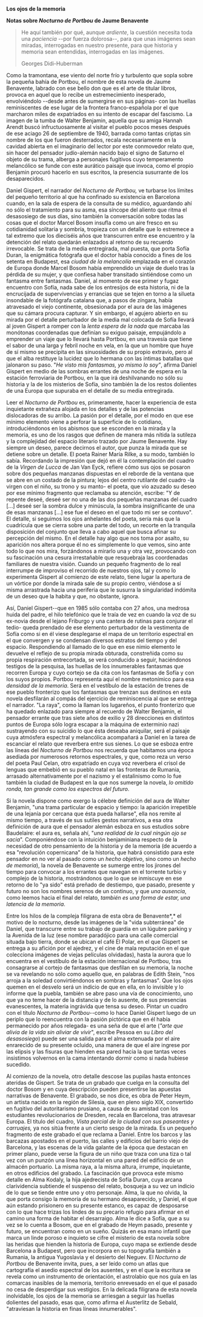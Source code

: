 **Los ojos de la memoria**

**Notas sobre *Nocturno de Portbou* de Jaume Benavente**

> He aquí también por qué, aunque *ardiente*, la cuestión necesita toda
> una *paciencia* --por fuerza dolorosa--, para que unas imágenes sean
> miradas, interrogadas en nuestro presente, para que historia y memoria
> sean entendidas, interrogadas en las imágenes.
>
> Georges Didi-Huberman

Como la tramontana, ese viento del norte frío y turbulento que sopla
sobre la pequeña bahía de Portbou, el nombre de esta novela de Jaume
Benavente, labrado con ese bello don que es el arte de titular libros,
provoca en aquel que lo recibe un estremecimiento inesperado,
envolviéndolo --desde antes de sumergirse en sus páginas- con las
huellas reminiscentes de ese lugar de la frontera franco-española por el
que marcharon miles de expatriados en su intento de escapar del
fascismo. La imagen de la tumba de Walter Benjamin, aquella que su amiga
Hannah Arendt buscó infructuosamente al visitar el pueblo pocos meses
después de ese aciago 26 de septiembre de 1940, barrada como tantas
criptas sin nombre de los que fueron desterrados, recala necesariamente
en la cavidad abierta en el imaginario del lector por este conmovedor
relato que, sin hacer del pensador judío-alemán nacido bajo el signo de
Saturno el objeto de su trama, alberga a personajes fugitivos cuyo
temperamento melancólico se funde con este aurático paisaje que invoca,
como el propio Benjamin procuró hacerlo en sus escritos, la presencia
susurrante de los desaparecidos.

Daniel Gispert, el narrador del *Nocturno de Portbou,* ve turbarse los
límites del pequeño territorio al que ha confinado su existencia en
Barcelona cuando, en la sala de espera de la consulta de su médico,
aguardando ahí no sólo el tratamiento para su asma, esa síncope del
aliento que ritma el desasosiego de sus días, sino también la
conversación sobre todas las cosas que el doctor Marcel Bosom insufla
como un aire fresco en su cotidianidad solitaria y sombría, tropieza con
un detalle que lo estremece a tal extremo que los dieciséis años que
transcurren entre ese encuentro y la detención del relato quedarán
enlazados al retorno de su recuerdo irrevocable. Se trata de la media
entregirada, mal puesta, que porta Sofía Duran, la enigmática fotógrafa
que el doctor había conocido a fines de los setenta en Budapest, esa
*ciudad de la melancolía* emplazada en el corazón de Europa donde Marcel
Bosom había emprendido un viaje de duelo tras la pérdida de su mujer, y
que confiesa haber transitado sintiéndose como un fantasma entre
fantasmas. Daniel, al momento de ese primer y fugaz encuentro con Sofía,
nada sabe de los entresijos de esta historia, ni de la encrucijada de
supervivencias y errancias que se tejen en torno a la silueta insondable
de la fotógrafa catalana que, a pasos de zíngara, había atravesado el
viejo continente, obsesionada por el aura de las imágenes que su cámara
procura capturar. Y sin embargo, el agujero abierto en su mirada por el
detalle perturbador de la media mal colocada de Sofía llevará al joven
Gispert a romper con la *lenta espera de la nada* que marcaba las
monótonas coordenadas que definían su exiguo paisaje, empujándolo a
emprender un viaje que lo llevará hasta Portbou, en una travesía que
tiene el sabor de una larga y febril noche en vela, en la que un hombre
que huye de sí mismo se precipita en las sinuosidades de su propio
extravío, pero al que el alba restituye la lucidez que lo hermana con
las íntimas batallas que jalonaron su paso. "*He visto mis fantasmas, yo
mismo lo soy"*, afirma Daniel Gispert en medio de las sombras errantes
de una noche de espera en la estación ferroviaria de Portbou, en la que
irá deshilvanando no sólo su historia y la de los misterios de Sofía,
sino también la de los restos dolientes de una Europa que supuraba en el
detalle de su media entregirada.

Leer el *Nocturno de Portbou* es, primeramente, hacer la experiencia de
esta inquietante extrañeza alojada en los detalles y de las potencias
dislocadoras de su arribo. La pasión por el detalle, por el modo en que
ese mínimo elemento viene a perforar la superficie de lo cotidiano,
introduciéndonos en los abismos que se esconden en la mirada y la
memoria, es uno de los rasgos que definen de manera más nítida la
sutileza y la complejidad del espacio literario trazado por Jaume
Benavente. Hay siempre un deseo, parece decirnos el autor, que punza la
mirada que se detiene sobre un detalle. El poeta Rainer María Rilke, a
su modo, también lo sabía. Recordando la impresión que dejó en él la
contemplación del cuadro de la *Virgen de Lucca* de Jan Van Eyck,
refiere cómo sus ojos se posaron sobre dos pequeñas manzanas dispuestas
en el reborde de la ventana que se abre en un costado de la pintura;
lejos del centro rutilante del cuadro -la virgen con el niño, su trono y
su manto- el poeta, que vio azuzado su deseo por ese mínimo fragmento
que reclamaba su atención, escribe: "Y de repente deseé, deseé ser no
una de las dos pequeñas manzanas del cuadro \[...\] deseé ser la sombra
dulce y minúscula, la sombra insignificante de una de esas manzanas
\[...\] ese fue el deseo en el que todo mi ser se contuvo". El detalle,
si seguimos los ojos anhelantes del poeta, sería más que la cuadrícula
que se cierra sobre una parte del todo, un recorte en la tranquila
disposición del conjunto que lleva a cabo aquel que busca afinar su
percepción del mismo. En el detalle hay algo que nos toma por asalto, su
aparición nos altera porque él no es simplemente lo que vemos, sino ante
todo lo que nos mira, forzándonos a mirarlo una y otra vez, provocando
con su fascinación una cesura irrestañable que resquebraja las
coordenadas familiares de nuestra visión. Cuando un pequeño fragmento de
lo real interrumpe de improviso el recorrido de nuestros ojos, tal y
como lo experimenta Gispert al comienzo de este relato, tiene lugar la
apertura de un vórtice por donde la mirada sale de su propio centro,
viéndose a sí misma arrastrada hacia una periferia que le susurra la
singularidad indómita de un deseo que la habita y que, no obstante,
ignora.

Así, Daniel Gispert--que en 1985 sólo contaba con 27 años, una medrosa
huida del padre, el hilo telefónico que le traía de vez en cuando la voz
de su ex-novia desde el lejano Friburgo y una cantera de rutinas para
conjurar el tedio- queda prendado de ese elemento perturbador de la
vestimenta de Sofía como si en él viese desplegarse el mapa de un
territorio espectral en el que convergen y se condensan diversos
estratos del tiempo y del espacio. Respondiendo al llamado de lo que en
ese nimio elemento le devuelve el reflejo de su propia mirada obturada,
constreñida como su propia respiración entrecortada, se verá conducido a
seguir, haciéndonos testigos de la pesquisa, las huellas de los
innumerables fantasmas que recorren Europa y cuyo cortejo se da cita con
los fantasmas de Sofía y con los suyos propios. Portbou representa aquí
el nombre metonímico para esa *densidad de la memoria*. Será en el
vestíbulo de la estación de trenes de ese pueblo fronterizo que los
fantasmas que trenzan sus destinos en esta novela desfilarán al compás
del ejercicio de reminiscencia al que se entrega el narrador. "La raya",
como la llaman los lugareños, el punto fronterizo que ha quedado
enlazado para siempre al recuerdo de Walter Benjamin, el pensador
errante que tras siete años de exilio y 28 direcciones en distintos
puntos de Europa sólo logra escapar a la máquina de exterminio nazi
sustrayendo con su suicidio lo que ésta deseaba aniquilar, será el
paisaje cuya atmósfera espectral y melancólica acompañará a Daniel en la
tarea de escanciar el relato que reverbera entre sus sienes. Lo que se
esboza entre las líneas del *Nocturno de Portbou* nos recuerda que
habitamos una época asediada por numerosos retornos espectrales, y que,
como reza un verso del poeta Paul Celan, otro expatriado en cuya voz
reverbera el crisol de lenguas que embebió en su pueblo natal en las
fronteras de Rumania, arrasado alternativamente por el nazismo y el
estalinismo como lo fue también la ciudad de Budapest en la que nos
sumerge la novela, *lo omitido ronda, tan grande como los espectros del
futuro*.

Si la novela dispone como exergo la célebre definición del aura de
Walter Benjamin, "una trama particular de espacio y tiempo: la aparición
irrepetible de una lejanía por cercana que ésta pueda hallarse", ella
nos remite al mismo tiempo, a través de sus sutiles gestos narrativos, a
esa otra definición de aura que el pensador alemán esboza en sus
estudios sobre Baudelaire: el aura es, señala ahí, "*una realidad de la
cual ningún ojo se sacia*". Componiéndose con la intuición benjaminiana
respecto de la necesidad de otro pensamiento de la historia y de la
memoria (de acuerdo a esa "revolución copernicana" de la historia, que
habrá consistido para este pensador en no ver al pasado como un *hecho
objetivo*, sino como un *hecho de memoria*), la novela de Benavente se
sumerge entre los jirones del tiempo para convocar a los errantes que
navegan en el torrente turbio y complejo de la historia, mostrándonos
que lo que se inmiscuye en ese retorno de lo "ya sido" está preñado de
destiempo, que pasado, presente y futuro no son los nombres serenos de
un continuo, y que *una ausencia*, como leemos hacia el final del
relato, *también es una forma de estar, una latencia de la memoria*.

Entre los hilos de la compleja filigrana de esta obra de Benavente*,* el
motivo de lo nocturno, desde las imágenes de la "vida subterránea" de
Daniel, que transcurre entre su trabajo de guardia en un lúgubre parking
y la Avenida de la luz (ese nombre paradójico para una calle comercial
situada bajo tierra, donde se ubican el café El Polar, en el que Gispert
se entrega a su afición por el ajedrez, y el cine de mala reputación en
el que colecciona imágenes de viejas películas olvidadas), hasta la
aurora que lo encuentra en el vestíbulo de la estación internacional de
Portbou, tras consagrarse al cortejo de fantasmas que desfilan en su
memoria, la noche se va revelando no sólo como aquello que, en palabras
de Edith Stein, "nos arroja a la soledad convirtiéndonos en sombras y
fantasmas". Que los ojos quemen en el desvelo será un indicio de que en
ella, en lo invisible y lo informe que la puebla, también se abre paso
una vía de conocimiento, uno que ya no teme hacer de la distancia y de
lo ausente, de sus presencias evanescentes, la materia ingrávida que
tensa su deseo. Pintar un cuadro con el título *Nocturno de
Portbou*--como lo hace Daniel Gispert luego de un periplo que lo
reencuentra con la pasión pictórica que en él había permanecido por años
relegada- es una seña de que el arte (*"arte que alivia de la vida sin
aliviar de vivir*", escribe Pessoa en su *Libro del desasosiego*) puede
ser una salida para el alma extenuada por el aire enrarecido de su
presente ocluido, una manera de que el aire ingrese por las elipsis y
las fisuras que hienden esa pared hacia la que tantas veces insistimos
volvernos en la cama intentando dormir como si nada hubiese sucedido.

Al comienzo de la novela, otro detalle descose las pupilas hasta
entonces ateridas de Gispert. Se trata de un grabado que cuelga en la
consulta del doctor Bosom y en cuya descripción pueden presentirse las
apuestas narrativas de Benavente. El grabado, se nos dice, es obra de
Peter Heym, un artista nacido en la región de Silesia, que en pleno
siglo XIX, convertido en fugitivo del autoritarismo prusiano, a causa de
su amistad con los estudiantes revolucionarios de Dresden, recala en
Barcelona, tras atravesar Europa. El título del cuadro, *Vista parcial
de la ciudad con sus paseantes y carruajes,* ya nos sitúa frente a un
cierto sesgo de la mirada. Es un pequeño fragmento de este grabado el
que reclama a Daniel. Entre los barcos y las barcazas apostados en el
puerto, las calles y edificios del barrio viejo de Barcelona, y las
escenas de la vida galante de la época que destacan en primer plano,
puede verse la figura de un niño que traza con una tiza o tal vez con un
punzón una línea horizontal en una pared del edificio de un almacén
portuario. La misma raya, a la misma altura, irrumpe, inquietante, en
otros edificios del grabado. La fascinación que provoca este mismo
detalle en Alma Kodaly, la hija ajedrecista de Sofía Duran, cuya arcana
clarividencia subtiende el suspenso del relato, bosqueja a su vez un
indicio de lo que se tiende entre uno y otro personaje. Alma, la que no
olvida, la que porta consigo la memoria de su hermano desaparecido, y
Daniel, el que aún estando prisionero en su presente estanco, es capaz
de desposarse con lo que hace trizas los lindes de su precario refugio
para afirmar en el camino una forma de habitar el desarraigo. Alma le
dice a Sofía, que a su vez se lo cuenta a Bosom, que en el grabado de
Heym pasado, presente y futuro, se encuentran como en un sueño. Quizás
en esa mano infantil que marca un linde poroso e inquieto se cifre el
misterio de esta novela sobre las heridas que hienden la historia de
Europa, cuyo mapa se extiende desde Barcelona a Budapest, pero que
incorpora en su topografía también a Rumania, la antigua Yugoslavia y el
desierto del Neguev. El *Nocturno de Portbou* de Benavente invita, pues,
a ser leído como un atlas que cartografía el asedio espectral de los
ausentes, y en el que la escritura se revela como un instrumento de
orientación, el astrolabio que nos guía en las comarcas inasibles de la
memoria, territorio enrevesado en el que el pasado no cesa de
desperdigar sus vestigios. En la delicada filigrana de esta novela
inolvidable, los ojos de la memoria se arriesgan a seguir las huellas
dolientes del pasado, esas que, como afirma el Austerlitz de Sebald,
"atraviesan la historia en finas líneas innumerables".
